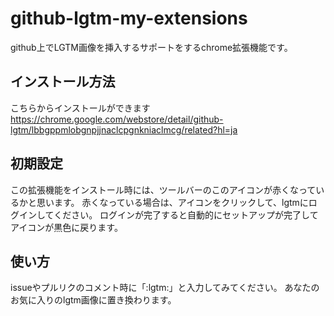# github-lgtm-my-extensions

github上でLGTM画像を挿入するサポートをするchrome拡張機能です。

## インストール方法

こちらからインストールができます
https://chrome.google.com/webstore/detail/github-lgtm/lbbgppmlobgnpjjnaclcpgnkniaclmcg/related?hl=ja

## 初期設定
この拡張機能をインストール時には、ツールバーのこのアイコンが赤くなっているかと思います。
赤くなっている場合は、アイコンをクリックして、lgtmにログインしてください。
ログインが完了すると自動的にセットアップが完了してアイコンが黒色に戻ります。

## 使い方
issueやプルリクのコメント時に「:lgtm:」と入力してみてください。
あなたのお気に入りのlgtm画像に置き換わります。
